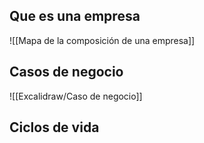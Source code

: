 ## Que es una empresa
![[Mapa de la composición de una empresa]]

## Casos de negocio
![[Excalidraw/Caso de negocio]]

## Ciclos de vida
